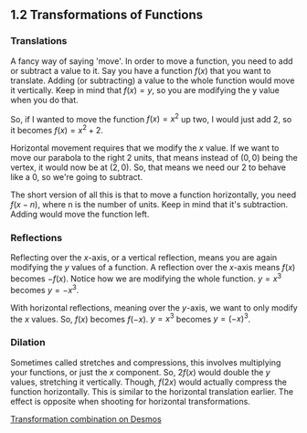 ## 1.2 Transformations of Functions

### Translations
A fancy way of saying 'move'. In order to move a function, you need to add or subtract a value to it. Say you have a function $f(x)$ that you want to translate. Adding (or subtracting) a value to the whole function would move it vertically. Keep in mind that $f(x) = y$, so you are modifying the y value when you do that.

So, if I wanted to move the function $f(x) = x^2$ up two, I would just add 2, so it becomes $f(x) = x^2 + 2$.

Horizontal movement requires that we modify the $x$ value. If we want to move our parabola to the right 2 units, that means instead of $(0,0)$ being the vertex, it would now be at $(2,0)$. So, that means we need our 2 to behave like a 0, so we're going to subtract.

The short version of all this is that to move a function horizontally, you need $f(x-n)$, where n is the number of units. Keep in mind that it's subtraction. Adding would move the function left.

### Reflections
Reflecting over the $x$-axis, or a vertical reflection, means you are again modifying the $y$ values of a function. A reflection over the $x$-axis means $f(x)$ becomes $-f(x)$. Notice how we are modifying the whole function. $y = x^3$ becomes $y = -x^3$.

With horizontal reflections, meaning over the $y$-axis, we want to only modify the $x$ values. So, $f(x)$ becomes $f(-x)$. $y = x^3$ becomes $y= (-x)^3$.

### Dilation
Sometimes called stretches and compressions, this involves multiplying your functions, or just the $x$ component. So, $2f(x)$ would double the $y$ values, stretching it vertically. Though, $f(2x)$ would actually compress the function horizontally. This is similar to the horizontal translation earlier. The effect is opposite when shooting for horizontal transformations.

[Transformation combination on Desmos](https://www.desmos.com/calculator/liaoly0akq)
